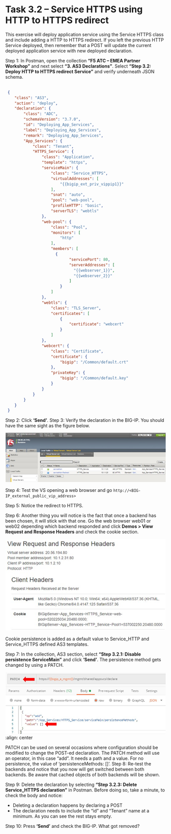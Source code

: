 # Task 3.2 – Service HTTPS using HTTP to HTTPS redirect


This exercise will deploy application service using the Service HTTPS class and include adding a HTTP to HTTPS redirect.
If you left the previous HTTP Service deployed, then remember that a POST will update the current deployed application service with new deployed declaration.

Step 1: In Postman, open the collection **“F5 ATC – EMEA Partner Workshop”** and next select **“3. AS3 Declarations”**. Select **“Step 3.2: Deploy HTTP to HTTPS redirect Service”** and verify underneath JSON schema. 

```json

 {
    "class": "AS3",
    "action": "deploy",
    "declaration": {
        "class": "ADC",
        "schemaVersion": "3.7.0",
        "id": "Deploying_App_Services",
        "label": "Deploying_App_Services",
        "remark": "Deploying_App_Services",
        "App_Services": {
            "class": "Tenant",
            "HTTPS_Service": {
                "class": "Application",
                "template": "https",
                "serviceMain": {
                    "class": "Service_HTTPS",
                    "virtualAddresses": [
                        "{{bigip_ext_priv_vippip1}}"
                    ],
                    "snat": "auto",                    
                    "pool": "web-pool",
                    "profileHTTP": "basic",
                    "serverTLS": "webtls"
                },
                "web-pool": {
                    "class": "Pool",
                    "monitors": [
                        "http"
                    ],
                    "members": [
                      {
                            "servicePort": 80,
                            "serverAddresses": [
                              "{{webserver_1}}",
                              "{{webserver_2}}"
                            ]
                        }
                    ]
                },
                "webtls": {
                    "class": "TLS_Server",
                    "certificates": [
                        {
                            "certificate": "webcert"
                        }
                    ]
                },
                "webcert": {
                    "class": "Certificate",
                    "certificate": {
                        "bigip": "/Common/default.crt"
                    },
                    "privateKey": {
                        "bigip": "/Common/default.key"
                    }
                }
            }            
        }
    }
 }
```


Step 2: Click **‘Send’**.
Step 3: Verify the declaration in the BIG-IP. You should have the same sight as the figure below.

![](../png/module3/task3_2_p1.png)


Step 4: Test the VS opening a web browser and go `http://<BIG-IP_external_public_vip_address>`

Step 5: Notice the redirect to HTTPS.

Step 6: Another thing you will notice is the fact that once a backend has been chosen, it will stick with that one. Go the web browser web01 or web02 depending which backend responded and click **Demos > View Request and Response Headers** and check the cookie section.

![](../png/module3/task3_2_p2.png)


Cookie persistence is added as a default value to Service_HTTP and Service_HTTPS defined AS3 templates.

Step 7: In the collection, AS3 section, select **“Step 3.2.1: Disable persistence ServiceMain”** and click **‘Send’**.
The persistence method gets changed by using a PATCH.

![](../png/module3/task3_2_p3.png)
    :align: center

PATCH can be used on several occasions where configuration should be modified to change the POST-ed declaration. The PATCH method will use an operator, in this case “add”. It needs a path and a value. For no persistence, the value of ‘persistenceMethods: []’.
Step 8: Re-test the backends and notice that you now will get switched between both backends. Be aware that cached objects of both backends will be shown.

Step 9: Delete the declaration by selecting **“Step 3.2.3: Delete Service_HTTPS declaration”** in Postman. Before doing so, take a minute, to check the body and notice:

 -	Deleting a declaration happens by declaring a POST
 -	The declaration needs to include the “id” and “Tenant” name at a minimum. As you can see the rest stays empty.

Step 10: Press **‘Send’** and check the BIG-IP. What got removed?
